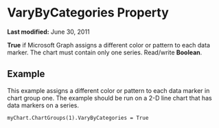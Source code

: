 
# VaryByCategories Property

 **Last modified:** June 30, 2011

 **True** if Microsoft Graph assigns a different color or pattern to each data marker. The chart must contain only one series. Read/write **Boolean**.

## Example

This example assigns a different color or pattern to each data marker in chart group one. The example should be run on a 2-D line chart that has data markers on a series.


```
myChart.ChartGroups(1).VaryByCategories = True
```

